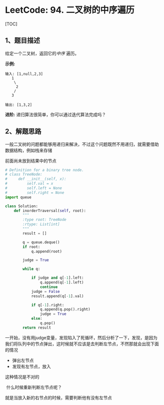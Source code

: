 # LeetCode: 94. 二叉树的中序遍历

[TOC]



## 1、题目描述



给定一个二叉树，返回它的*中序* 遍历。

**示例:**

```
输入: [1,null,2,3]
   1
    \
     2
    /
   3

输出: [1,3,2]
```

**进阶:** 递归算法很简单，你可以通过迭代算法完成吗？



## 2、解题思路

​	一般二叉树的问题都能够用递归来解决，不过这个问题既然不用递归，就需要借助数据结构，例如栈来存储

前面尚未放到结果中的节点



```python
# Definition for a binary tree node.
# class TreeNode:
#     def __init__(self, x):
#         self.val = x
#         self.left = None
#         self.right = None
import queue

class Solution:
    def inorderTraversal(self, root):
        """
        :type root: TreeNode
        :rtype: List[int]
        """
        result = []

        q = queue.deque()
        if root:
            q.append(root)

        judge = True

        while q:

            if judge and q[-1].left:
                q.append(q[-1].left)
                continue
            judge = False
            result.append(q[-1].val)

            if q[-1].right:
                q.append(q.pop().right)
                judge = True
            else:
                q.pop()
        return result
```

​	一开始，没有用judge变量，发现陷入了死循环，然后分析了一下，发现，是因为我们将队列中的节点弹出，这时候就不应该是去判断左节点，不然那就会出现下面的情况

- 弹出左节点
- 发现有左节点，放入

这种情况是不对的

​	什么时候重新判断左节点呢？

就是当放入新的右节点的时候，需要判断他有没有左节点

